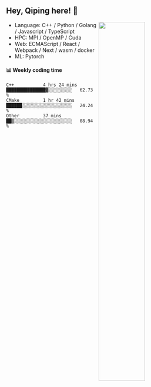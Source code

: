 

## Hey, Qiping here! :wave:

[<img align="right" width="50%" src="https://github-readme-stats.vercel.app/api?username=ppppqp&theme=dark&show_icons=true">](https://metrics.lecoq.io/ppppqp?template=classic)



-   Language: C++ / Python / Golang / Javascript / TypeScript
-   HPC: MPI / OpenMP / Cuda
-   Web: ECMAScript / React / Webpack / Next / wasm / docker
-   ML: Pytorch



#### :bar_chart: Weekly coding time

<!--START_SECTION:waka-->

```text
C++           4 hrs 24 mins   ███████████████▓░░░░░░░░░   62.73 %
CMake         1 hr 42 mins    ██████░░░░░░░░░░░░░░░░░░░   24.24 %
Other         37 mins         ██▒░░░░░░░░░░░░░░░░░░░░░░   08.94 %
```

<!--END_SECTION:waka-->
